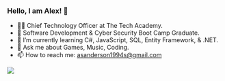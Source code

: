 ### Hello, I am Alex! 👋

- 👨‍🏫 Chief Technology Officer at The Tech Academy.
- 🔭 Software Development & Cyber Security Boot Camp Graduate.
- 🌱 I’m currently learning C#, JavaScript, SQL, Entity Framework, & .NET.
- 💬 Ask me about Games, Music, Coding.
- 📫 How to reach me: asanderson1994s@gmail.com
<img src="https://github-readme-stats.vercel.app/api?username=vexelior&&show_icons=true&title_color=ffffff&icon_color=bb2acf&text_color=daf7dc&bg_color=151515">
